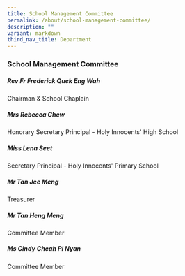 ```yaml
---
title: School Management Committee
permalink: /about/school-management-committee/
description: ""
variant: markdown
third_nav_title: Department
---
```

### **School Management Committee**

##### **Rev Fr Frederick Quek Eng Wah**
Chairman & School Chaplain

##### **Mrs Rebecca Chew**
Honorary Secretary
Principal - Holy Innocents' High School

##### **Miss Lena Seet**
Secretary
Principal - Holy Innocents' Primary School

##### **Mr Tan Jee Meng**
Treasurer

##### **Mr Tan Heng Meng**
Committee Member

##### **Ms Cindy Cheah Pi Nyan**
Committee Member